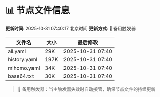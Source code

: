 # 📊 节点文件信息

**更新时间**: 2025-10-31 07:40:17 北京时间
**更新方式**: 🔄 备用触发器

| 文件名 | 大小 | 最后修改 |
|--------|------|----------|
| all.yaml | 29K | 2025-10-31 07:40 |
| history.yaml | 197K | 2025-10-31 07:40 |
| mihomo.yaml | 34K | 2025-10-31 07:40 |
| base64.txt | 30K | 2025-10-31 07:40 |

> 🔄 备用触发器：当主触发器失效时自动接管，确保节点文件的持续更新
